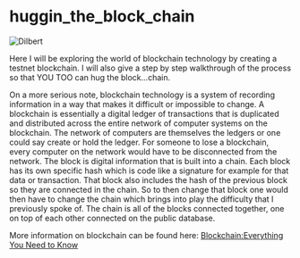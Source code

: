 # huggin_the_block_chain
![Dilbert](https://www.researchgate.net/profile/Thomas_Zweifel/publication/318807799/figure/fig4/AS:522392543952896@1501559496401/Dilbert-And-The-Blockchain-in-the-Dilbert-principle-originally-published-in-November.png)

Here I will be exploring the world of blockchain technology by creating a testnet blockchain. I will also give a step by step walkthrough of the process so that YOU TOO can hug the block...chain.

On a more serious note, blockchain technology is a system of recording information in a way that makes it difficult or impossible to change. A blockchain is essentially a digital ledger of transactions that is duplicated and distributed across the entire network of computer systems on the blockchain. The network of computers are themselves the ledgers or one could say create or hold the ledger. For someone to lose a blockchain, every computer on the network would have to be disconnected from the network. The block is digital information that is built into a chain. Each block has its own specific hash which is code like a signature for example for that data or transaction. That block also includes the hash of the previous block so they are connected in the chain. So to then change that block one would then have to change the chain which brings into play the difficulty that I previously spoke of. The chain is all of the blocks connected together, one on top of each other connected on the public database. 

More information on blockchain can be found here: [Blockchain:Everything You Need to Know](https://www.investopedia.com/terms/b/blockchain.asp)
